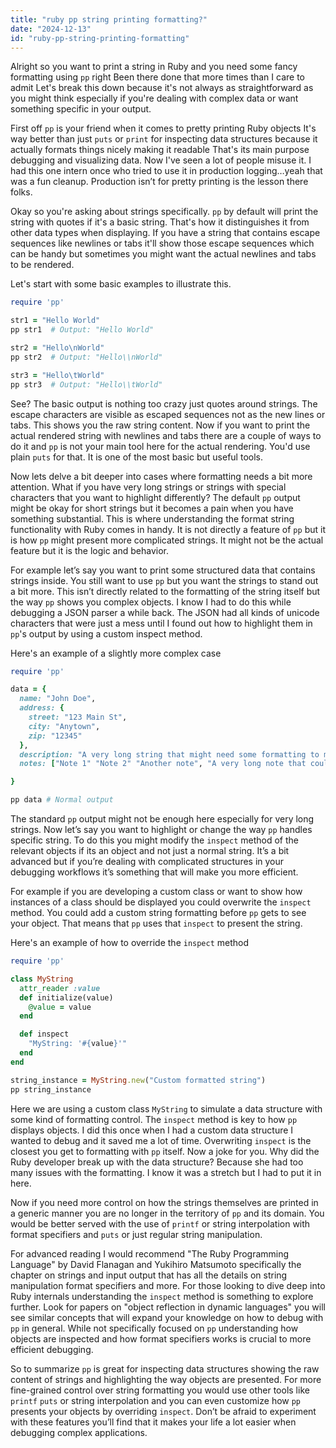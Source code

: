 ```yaml
---
title: "ruby pp string printing formatting?"
date: "2024-12-13"
id: "ruby-pp-string-printing-formatting"
---
```


Alright so you want to print a string in Ruby and you need some fancy formatting using `pp` right Been there done that more times than I care to admit Let's break this down because it's not always as straightforward as you might think especially if you're dealing with complex data or want something specific in your output.

First off `pp` is your friend when it comes to pretty printing Ruby objects It's way better than just `puts` or `print` for inspecting data structures because it actually formats things nicely making it readable That's its main purpose debugging and visualizing data. Now I've seen a lot of people misuse it. I had this one intern once who tried to use it in production logging…yeah that was a fun cleanup. Production isn’t for pretty printing is the lesson there folks.

Okay so you're asking about strings specifically. `pp` by default will print the string with quotes if it's a basic string. That's how it distinguishes it from other data types when displaying. If you have a string that contains escape sequences like newlines or tabs it'll show those escape sequences which can be handy but sometimes you might want the actual newlines and tabs to be rendered.

Let's start with some basic examples to illustrate this.

```ruby
require 'pp'

str1 = "Hello World"
pp str1  # Output: "Hello World"

str2 = "Hello\nWorld"
pp str2  # Output: "Hello\\nWorld"

str3 = "Hello\tWorld"
pp str3  # Output: "Hello\\tWorld"
```

See? The basic output is nothing too crazy just quotes around strings. The escape characters are visible as escaped sequences not as the new lines or tabs. This shows you the raw string content. Now if you want to print the actual rendered string with newlines and tabs there are a couple of ways to do it and `pp` is not your main tool here for the actual rendering. You'd use plain `puts` for that. It is one of the most basic but useful tools.

Now lets delve a bit deeper into cases where formatting needs a bit more attention. What if you have very long strings or strings with special characters that you want to highlight differently? The default `pp` output might be okay for short strings but it becomes a pain when you have something substantial. This is where understanding the format string functionality with Ruby comes in handy. It is not directly a feature of `pp` but it is how `pp` might present more complicated strings. It might not be the actual feature but it is the logic and behavior.

For example let’s say you want to print some structured data that contains strings inside. You still want to use `pp` but you want the strings to stand out a bit more. This isn’t directly related to the formatting of the string itself but the way `pp` shows you complex objects. I know I had to do this while debugging a JSON parser a while back. The JSON had all kinds of unicode characters that were just a mess until I found out how to highlight them in `pp`'s output by using a custom inspect method.

Here's an example of a slightly more complex case

```ruby
require 'pp'

data = {
  name: "John Doe",
  address: {
    street: "123 Main St",
    city: "Anytown",
    zip: "12345"
  },
  description: "A very long string that might need some formatting to make it more readable for debugging purposes this is a very very very long string.",
  notes: ["Note 1" "Note 2" "Another note", "A very long note that could be on another line if we had to format it manually with puts"]

}

pp data # Normal output
```

The standard `pp` output might not be enough here especially for very long strings. Now let’s say you want to highlight or change the way `pp` handles specific string. To do this you might modify the `inspect` method of the relevant objects if its an object and not just a normal string. It’s a bit advanced but if you’re dealing with complicated structures in your debugging workflows it’s something that will make you more efficient.

For example if you are developing a custom class or want to show how instances of a class should be displayed you could overwrite the `inspect` method. You could add a custom string formatting before `pp` gets to see your object. That means that `pp` uses that `inspect` to present the string.

Here's an example of how to override the `inspect` method

```ruby
require 'pp'

class MyString
  attr_reader :value
  def initialize(value)
    @value = value
  end

  def inspect
    "MyString: '#{value}'"
  end
end

string_instance = MyString.new("Custom formatted string")
pp string_instance
```

Here we are using a custom class `MyString` to simulate a data structure with some kind of formatting control. The `inspect` method is key to how `pp` displays objects. I did this once when I had a custom data structure I wanted to debug and it saved me a lot of time. Overwriting `inspect` is the closest you get to formatting with `pp` itself. Now a joke for you. Why did the Ruby developer break up with the data structure? Because she had too many issues with the formatting. I know it was a stretch but I had to put it in here.

Now if you need more control on how the strings themselves are printed in a generic manner you are no longer in the territory of `pp` and its domain. You would be better served with the use of `printf` or string interpolation with format specifiers and `puts` or just regular string manipulation.

For advanced reading I would recommend "The Ruby Programming Language" by David Flanagan and Yukihiro Matsumoto specifically the chapter on strings and input output that has all the details on string manipulation format specifiers and more. For those looking to dive deep into Ruby internals understanding the `inspect` method is something to explore further. Look for papers on "object reflection in dynamic languages" you will see similar concepts that will expand your knowledge on how to debug with `pp` in general. While not specifically focused on `pp` understanding how objects are inspected and how format specifiers works is crucial to more efficient debugging.

So to summarize `pp` is great for inspecting data structures showing the raw content of strings and highlighting the way objects are presented. For more fine-grained control over string formatting you would use other tools like `printf` `puts` or string interpolation and you can even customize how `pp` presents your objects by overriding `inspect`. Don’t be afraid to experiment with these features you’ll find that it makes your life a lot easier when debugging complex applications.

